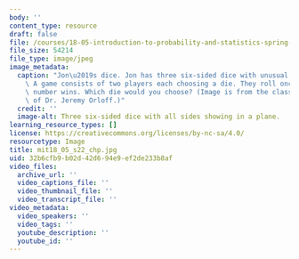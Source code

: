 ```yaml
---
body: ''
content_type: resource
draft: false
file: /courses/18-05-introduction-to-probability-and-statistics-spring-2022/mit18_05_s22_chp.jpg
file_size: 54214
file_type: image/jpeg
image_metadata:
  caption: "Jon\u2019s dice. Jon has three six-sided dice with unusual numbering.\
    \ A game consists of two players each choosing a die. They roll once and the highest\
    \ number wins. Which die would you choose? (Image is from the class slides. Courtesy\
    \ of Dr. Jeremy Orloff.)"
  credit: ''
  image-alt: Three six-sided dice with all sides showing in a plane.
learning_resource_types: []
license: https://creativecommons.org/licenses/by-nc-sa/4.0/
resourcetype: Image
title: mit18_05_s22_chp.jpg
uid: 32b6cfb9-b02d-42d6-94e9-ef2de233b8af
video_files:
  archive_url: ''
  video_captions_file: ''
  video_thumbnail_file: ''
  video_transcript_file: ''
video_metadata:
  video_speakers: ''
  video_tags: ''
  youtube_description: ''
  youtube_id: ''
---
```


